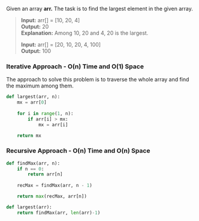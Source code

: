 Given an array ****arr.**** The task is to find the largest element in the given array.

> ****Input:**** arr[] = [10, 20, 4]  
> ****Output:**** 20  
> ****Explanation:**** Among 10, 20 and 4, 20 is the largest. 
> 
> ****Input:**** arr[] = [20, 10, 20, 4, 100]  
> ****Output:**** 100

### Iterative Approach - O(n) Time and O(1) Space
The approach to solve this problem is to traverse the whole array and find the maximum among them.
```python
def largest(arr, n):
    mx = arr[0]
    
    for i in range(1, n):
        if arr[i] > mx:
            mx = arr[i]

    return mx
```

### Recursive Approach - O(n) Time and O(n) Space
```python
def findMax(arr, n):
    if n == 0:
        return arr[n]
        
    recMax = findMax(arr, n - 1)

    return max(recMax, arr[n])

def largest(arr):
    return findMax(arr, len(arr)-1)
```
